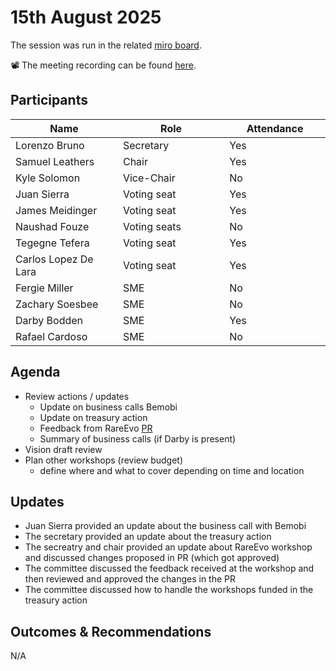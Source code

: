# 15th August 2025

The session was run in the related [miro board](https://miro.com/app/board/uXjVKro_lxs=/).&#x20;

📽️ The meeting recording can be found [here](https://drive.google.com/file/d/1OKTKtFaPHwciA9HbR6pFhM4EmOH8UWnm/view).

## Participants

<table><thead><tr><th width="213.19140625">Name</th><th width="212.27734375">Role</th><th width="185.14453125">Attendance</th></tr></thead><tbody><tr><td>Lorenzo Bruno</td><td>Secretary</td><td>Yes</td></tr><tr><td>Samuel Leathers</td><td>Chair</td><td>Yes</td></tr><tr><td>Kyle Solomon</td><td>Vice-Chair</td><td>No</td></tr><tr><td>Juan Sierra</td><td>Voting seat</td><td>Yes</td></tr><tr><td>James Meidinger</td><td>Voting seat</td><td>Yes</td></tr><tr><td>Naushad Fouze </td><td>Voting seats</td><td>No</td></tr><tr><td>Tegegne Tefera</td><td>Voting seat</td><td>Yes</td></tr><tr><td>Carlos Lopez De Lara</td><td>Voting seat</td><td>Yes</td></tr><tr><td>Fergie Miller</td><td>SME</td><td>No</td></tr><tr><td>Zachary Soesbee</td><td>SME</td><td>No</td></tr><tr><td>Darby Bodden</td><td>SME</td><td>Yes</td></tr><tr><td>Rafael Cardoso</td><td>SME</td><td>No</td></tr></tbody></table>

## Agenda

* Review actions / updates
  * Update on business calls Bemobi
  * Update on treasury action
  * Feedback from RareEvo [PR](https://github.com/IntersectMBO/product-website/compare/feedback-from-Rare-workshop?expand=1)
  * Summary of business calls (if Darby is present)
* Vision draft review
* Plan other workshops (review budget)
  * define where and what to cover depending on time and location

## Updates

* Juan Sierra provided an update about the business call with Bemobi
* The secretary provided an update about the treasury action
* The secreatry and chair provided an update about RareEvo workshop and discussed changes proposed in PR (which got approved)
* The committee discussed the feedback received at the workshop and then reviewed and approved the changes in the PR
* The committee discussed how to handle the workshops funded in the treasury action

## Outcomes & Recommendations

N/A
